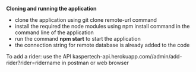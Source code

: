 **Cloning and running the application**

- clone the application using git clone remote-url command
- install the required the node modules using npm install command in the command line of the application
- run the command **npm start** to start the application
- the connection string for remote database is already added to the code


To add a rider:
use the API kaspertech-api.herokuapp.com//admin/add-rider?rider=ridername in postman or web browser
